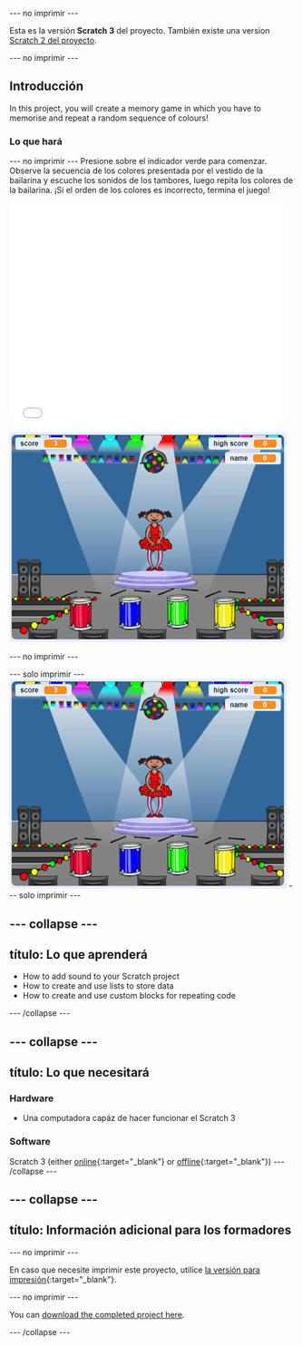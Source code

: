\--- no imprimir \---

Esta es la versión **Scratch 3** del proyecto. También existe una version [Scratch 2 del proyecto](https://projects.raspberrypi.org/en/projects/memory-scratch2).

\--- no imprimir \---

## Introducción

In this project, you will create a memory game in which you have to memorise and repeat a random sequence of colours!

### Lo que hará

\--- no imprimir \--- Presione sobre el indicador verde para comenzar. Observe la secuencia de los colores presentada por el vestido de la bailarina y escuche los sonidos de los tambores, luego repita los colores de la bailarina. ¡Si el orden de los colores es incorrecto, termina el juego!

<div class="scratch-preview">
  <iframe allowtransparency="true" width="485" height="402" src="//scratch.mit.edu/projects/embed/284452634/?autostart=false" frameborder="0" allowfullscreen scrolling="no" mark="crwd-mark"></iframe> <img src="images/screenshot.png" />
</div>

\--- no imprimir \---

\--- solo imprimir \--- ![screenshot of finished game](images/screenshot.png) \--- solo imprimir \---

## \--- collapse \---

## título: Lo que aprenderá

+ How to add sound to your Scratch project
+ How to create and use lists to store data
+ How to create and use custom blocks for repeating code

\--- /collapse \---

## \--- collapse \---

## título: Lo que necesitará

### Hardware

+ Una computadora capáz de hacer funcionar el Scratch 3

### Software

Scratch 3 (either [online](https://rpf.io/scratchon){:target="_blank"} or [offline](https://rpf.io/scratchoff){:target="_blank"}) \--- /collapse \---

## \--- collapse \---

## título: Información adicional para los formadores

\--- no imprimir \---

En caso que necesite imprimir este proyecto, utilice [la versión para impresión](https://projects.raspberrypi.org/en/projects/memory/print){:target="_blank"}.

\--- no imprimir \---

You can [download the completed project here](http://rpf.io/p/en/memory-get).

\--- /collapse \---